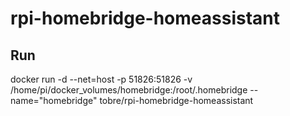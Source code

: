 # rpi-homebridge-homeassistant

## Run

docker run -d --net=host -p 51826:51826 -v /home/pi/docker_volumes/homebridge:/root/.homebridge --name="homebridge" tobre/rpi-homebridge-homeassistant
